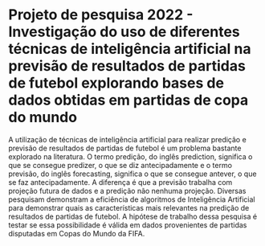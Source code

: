 # Projeto de pesquisa 2022 - Investigação do uso de diferentes técnicas de inteligência artificial na previsão de resultados de partidas de futebol explorando bases de dados obtidas em partidas de copa do mundo

A utilização de técnicas de inteligência artificial para realizar predição e previsão de resultados de partidas de futebol é um problema bastante explorado na literatura. O termo predição, do inglês prediction, significa o que se consegue predizer, o que se diz antecipadamente e o termo previsão, do inglês forecasting, significa o que se consegue antever, o que se faz antecipadamente. A diferença é que a previsão trabalha com projeção futura de dados e a predição não nenhuma projeção. Diversas pesquisam demonstram a eficiência de algoritmos de Inteligência Artificial para demonstrar quais as características mais relevantes na predição de resultados de partidas de futebol. A hipótese de trabalho dessa pesquisa é testar se essa possibilidade é válida em dados provenientes de partidas disputadas em Copas do Mundo da FIFA.
